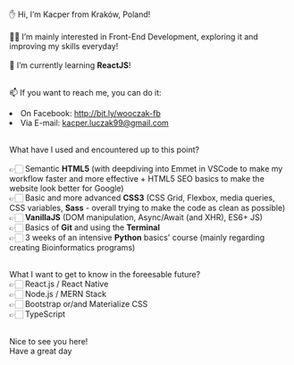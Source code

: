 ✋ Hi, I’m Kacper from Kraków, Poland!<br><br>
👨‍💻 I’m mainly interested in Front-End Development, exploring it and improving my skills everyday!<br><br>
🌱 I’m currently learning **ReactJS**!<br><br>

📫 If you want to reach me, you can do it:<br>
     <li>On Facebook: http://bit.ly/wooczak-fb<br>
     <li>Via E-mail: kacper.luczak99@gmail.com<br><br>
     
What have I used and encountered up to this point?<br><br>
     👉🏻  Semantic **HTML5** (with deepdiving into Emmet in VSCode to make my workflow faster and more effective + HTML5 SEO basics to make the website look better for Google)<br>
     👉🏻  Basic and more advanced **CSS3** (CSS Grid, Flexbox, media queries, CSS variables, **Sass** - overall trying to make the code as clean as possible)<br>
     👉🏻  **VanillaJS** (DOM manipulation, Async/Await (and XHR), ES6+ JS)<br>
     👉🏻  Basics of **Git** and using the **Terminal**<br>
     👉🏻  3 weeks of an intensive **Python** basics' course (mainly regarding creating Bioinformatics programs)<br><br>
     
What I want to get to know in the foreesable future?<br>
     👉🏻 React.js / React Native<br>
     👉🏻 Node.js / MERN Stack<br>
     👉🏻 Bootstrap or/and Materialize CSS<br>
     👉🏻 TypeScript<br><br>
     

Nice to see you here!<br>
Have a great day

<!---
wooczak/wooczak is a ✨ special ✨ repository because its `README.md` (this file) appears on your GitHub profile.
You can click the Preview link to take a look at your changes.
--->
